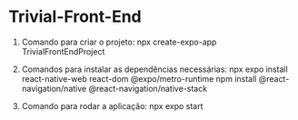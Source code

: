 # Trivial-Front-End

1. Comando para criar o projeto: 
    npx create-expo-app TrivialFrontEndProject

2. Comandos para instalar as dependências necessárias:
    npx expo install react-native-web react-dom @expo/metro-runtime
    npm install @react-navigation/native @react-navigation/native-stack

3. Comando para rodar a aplicação:
    npx expo start